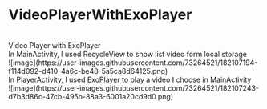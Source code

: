 # VideoPlayerWithExoPlayer
<br>
Video Player with ExoPlayer
<br>
In MainActivity, I used RecycleView to show list video form local storage
<br>
![image](https://user-images.githubusercontent.com/73264521/182107194-f114d092-d410-4a6c-be48-5a5ca8d64125.png)
<br>
In PlayerActivity, I used ExoPlayer to play a video I choose in MainActivity
<br>
![image](https://user-images.githubusercontent.com/73264521/182107243-d7b3d86c-47cb-495b-88a3-6001a20cd9d0.png)
